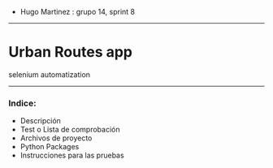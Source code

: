 - Hugo Martinez : grupo 14, sprint 8
- ---

# Urban Routes app

selenium automatization

 ---
### Indice:
- Descripción
- Test o Lista de comprobación
- Archivos de proyecto
- Python Packages
- Instrucciones para las pruebas
